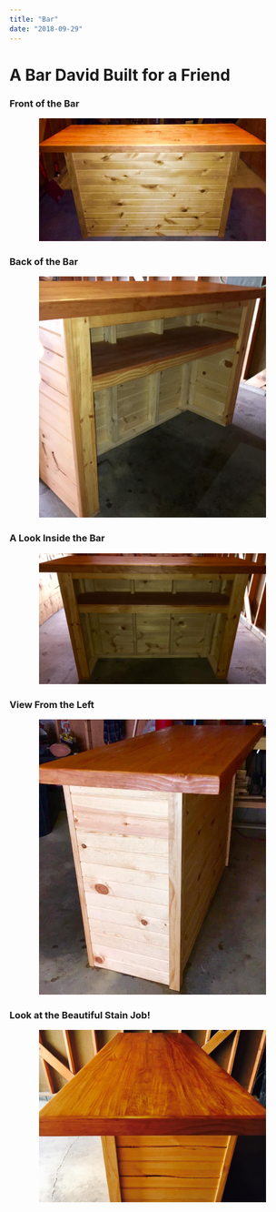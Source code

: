 ```yaml
---
title: "Bar"
date: "2018-09-29"
---
```


# A Bar David Built for a Friend

### Front of the Bar

<center><img src="./../../img/Bar/BarFront.jpg" alt="BarFront" width="400" height="216" /></center>

### Back of the Bar

<center><img src="./../../img/Bar/BarBack.jpg" alt="BarBack" width="400" height="424" /></center>

### A Look Inside the Bar

<center><img src="./../../img/Bar/BarInside.jpg" alt="BarInside" width="400" height="230" /></center>

### View From the Left

<center><img src="./../../img/Bar/BarViewLeft.jpg" alt="BarLeft" width="400" height="484" /></center>

### Look at the Beautiful Stain Job!

<center><img src="./../../img/Bar/BarStain.jpg" alt="Stain" width="400" height="303" /></center>
